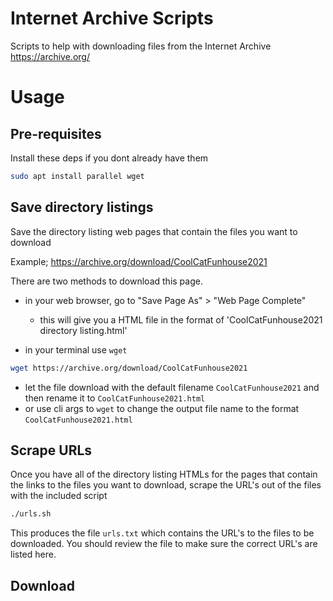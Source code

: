 # Internet Archive Scripts

Scripts to help with downloading files from the Internet Archive https://archive.org/

# Usage

## Pre-requisites

Install these deps if you dont already have them

```bash
sudo apt install parallel wget
```

## Save directory listings

Save the directory listing web pages that contain the files you want to download

Example; https://archive.org/download/CoolCatFunhouse2021

There are two methods to download this page.

- in your web browser, go to "Save Page As" > "Web Page Complete"
  - this will give you a HTML file in the format of 'CoolCatFunhouse2021 directory listing.html'

- in your terminal use `wget`

```bash
wget https://archive.org/download/CoolCatFunhouse2021
```

  - let the file download with the default filename `CoolCatFunhouse2021` and then rename it to `CoolCatFunhouse2021.html`
  - or use cli args to `wget` to change the output file name to the format `CoolCatFunhouse2021.html`

## Scrape URLs

Once you have all of the directory listing HTMLs for the pages that contain the links to the files you want to download, scrape the URL's out of the files with the included script

```bash
./urls.sh
```

This produces the file `urls.txt` which contains the URL's to the files to be downloaded. You should review the file to make sure the correct URL's are listed here.

## Download

